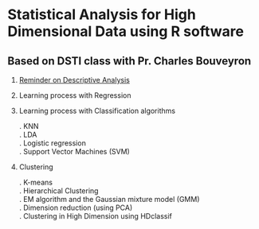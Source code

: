 # Statistical Analysis for High Dimensional Data using R software

## Based on DSTI class with Pr. Charles Bouveyron

1. [Reminder on Descriptive Analysis](Descriptive-Analysis.md)

2. Learning process with Regression

3. Learning process with Classification algorithms

    . KNN  
    . LDA  
    . Logistic regression  
    . Support Vector Machines (SVM)  
    
4. Clustering

    . K-means  
    . Hierarchical Clustering  
    . EM algorithm and the Gaussian mixture model (GMM)  
    . Dimension reduction (using PCA)  
    . Clustering in High Dimension using HDclassif  
